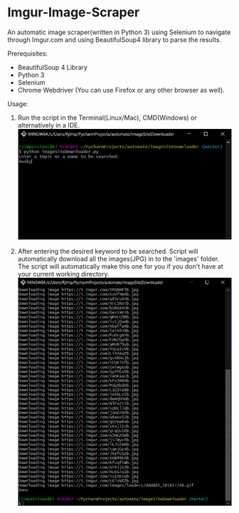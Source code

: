 # Imgur-Image-Scraper
An automatic image scraper(written in Python 3) using Selenium to navigate through Imgur.com and using BeautifulSoup4 library to parse the results.

Prerequisites:
  * BeautifulSoup 4 Library
  * Python 3
  * Selenium
  * Chrome Webdriver (You can use Firefox or any other browser as well).

Usage:

1. Run the script in the Terminal(Linux/Mac), CMD(Windows) or alternatively in a IDE.
![](https://github.com/rjimpervious/Imgur-Image-Scraper/blob/master/README_images/cmd.png?raw=true)

2. After entering the desired keyword to be searched. Script will automatically download all the images(JPG) in to the 'images' folder. The script will automatically make this one for you if you don't have at your current working directory.
![](https://github.com/rjimpervious/Imgur-Image-Scraper/blob/master/README_images/cmd2.png?raw=true)
